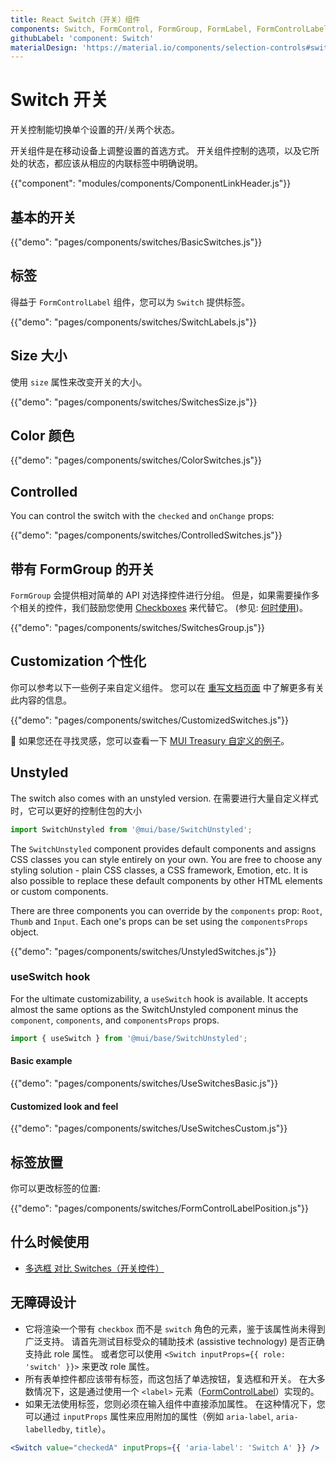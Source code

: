 ```yaml
---
title: React Switch（开关）组件
components: Switch, FormControl, FormGroup, FormLabel, FormControlLabel, SwitchUnstyled
githubLabel: 'component: Switch'
materialDesign: 'https://material.io/components/selection-controls#switches'
---
```


# Switch 开关

<p class="description">开关控制能切换单个设置的开/关两个状态。</p>

开关组件是在移动设备上调整设置的首选方式。 开关组件控制的选项，以及它所处的状态，都应该从相应的内联标签中明确说明。

{{"component": "modules/components/ComponentLinkHeader.js"}}

## 基本的开关

{{"demo": "pages/components/switches/BasicSwitches.js"}}

## 标签

得益于 `FormControlLabel` 组件，您可以为 `Switch` 提供标签。

{{"demo": "pages/components/switches/SwitchLabels.js"}}

## Size 大小

使用 `size` 属性来改变开关的大小。

{{"demo": "pages/components/switches/SwitchesSize.js"}}

## Color 颜色

{{"demo": "pages/components/switches/ColorSwitches.js"}}

## Controlled

You can control the switch with the `checked` and `onChange` props:

{{"demo": "pages/components/switches/ControlledSwitches.js"}}

## 带有 FormGroup 的开关

`FormGroup` 会提供相对简单的 API 对选择控件进行分组。 但是，如果需要操作多个相关的控件，我们鼓励您使用 [Checkboxes](/components/checkboxes/) 来代替它。 (参见: [何时使用](#when-to-use))。

{{"demo": "pages/components/switches/SwitchesGroup.js"}}

## Customization 个性化

你可以参考以下一些例子来自定义组件。 您可以在 [重写文档页面](/customization/how-to-customize/) 中了解更多有关此内容的信息。

{{"demo": "pages/components/switches/CustomizedSwitches.js"}}

🎨 如果您还在寻找灵感，您可以查看一下 [MUI Treasury 自定义的例子](https://mui-treasury.com/components/button)。

## Unstyled

The switch also comes with an unstyled version. 在需要进行大量自定义样式时，它可以更好的控制住包的大小

```jsx
import SwitchUnstyled from '@mui/base/SwitchUnstyled';
```

The `SwitchUnstyled` component provides default components and assigns CSS classes you can style entirely on your own. You are free to choose any styling solution - plain CSS classes, a CSS framework, Emotion, etc. It is also possible to replace these default components by other HTML elements or custom components.

There are three components you can override by the `components` prop: `Root`, `Thumb` and `Input`. Each one's props can be set using the `componentsProps` object.

{{"demo": "pages/components/switches/UnstyledSwitches.js"}}

### useSwitch hook

For the ultimate customizability, a `useSwitch` hook is available. It accepts almost the same options as the SwitchUnstyled component minus the `component`, `components`, and `componentsProps` props.

```jsx
import { useSwitch } from '@mui/base/SwitchUnstyled';
```

#### Basic example

{{"demo": "pages/components/switches/UseSwitchesBasic.js"}}

#### Customized look and feel

{{"demo": "pages/components/switches/UseSwitchesCustom.js"}}

## 标签放置

你可以更改标签的位置:

{{"demo": "pages/components/switches/FormControlLabelPosition.js"}}

## 什么时候使用

- [多选框 对比 Switches（开关控件）](https://uxplanet.org/checkbox-vs-toggle-switch-7fc6e83f10b8)

## 无障碍设计

- 它将渲染一个带有 `checkbox` 而不是 `switch` 角色的元素，鉴于该属性尚未得到广泛支持。 请首先测试目标受众的辅助技术 (assistive technology) 是否正确支持此 role 属性。 或者您可以使用 `<Switch inputProps={{ role: 'switch' }}>` 来更改 role 属性。
- 所有表单控件都应该带有标签，而这包括了单选按钮，复选框和开关。 在大多数情况下，这是通过使用一个 `<label>` 元素（[FormControlLabel](/api/form-control-label/)）实现的。
- 如果无法使用标签，您则必须在输入组件中直接添加属性。 在这种情况下，您可以通过 `inputProps` 属性来应用附加的属性（例如 `aria-label`, `aria-labelledby`, `title`）。

```jsx
<Switch value="checkedA" inputProps={{ 'aria-label': 'Switch A' }} />
```
